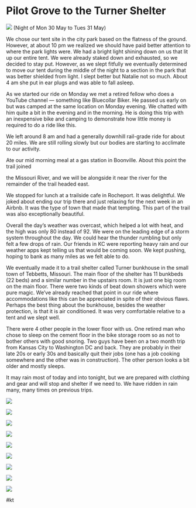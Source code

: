 # Pilot Grove to the Turner Shelter
![](http://ride.whitings.org/wp-content/uploads/2022/06/img_0259.jpg) 
(Night of Mon 30 May to Tues 31 May) 

 We chose our tent site in the city park based on the flatness of the ground. However, at about 10 pm we realized we should have paid better attention to where the park lights were. We had a bright light shining down on us that lit up our entire tent. We were already staked down and exhausted, so we decided to stay put. However, as we slept fitfully we eventually determined to move our tent during the middle of the night to a section in the park that was better shielded from light. I slept better but Natalie not so much. About 4 am she put in ear plugs and was able to fall asleep.

 As we started our ride on Monday we met a retired fellow who does a YouTube channel — something like Bluecollar Biker. He passed us early on but was camped at the same location on Monday evening. We chatted with him quite a bit in the evening and in the morning. He is doing this trip with an inexpensive bike and camping to demonstrate how little money is required to do a ride like this. 

 We left around 8 am and had a generally downhill rail-grade ride for about 20 miles. We are still rolling slowly but our bodies are starting to acclimate to our activity.

 Ate our mid morning meal at a gas station in Boonville. About this point the trail joined

 the Missouri River, and we will be alongside it near the river for the remainder of the trail headed east. 

 We stopped for lunch at a trailside cafe in Rocheport. It was delightful. We joked about ending our trip there and just relaxing for the next week in an Airbnb. It was the type of town that made that tempting. This part of the trail was also exceptionally beautiful. 

 Overall the day’s weather was overcast, which helped a lot with heat, and the high was only 80 instead of 92. We were on the leading edge of a storm system throughout the day. We could hear the thunder rumbling but only felt a few drops of rain. Our friends in KC were reporting heavy rain and our weather apps kept telling us that would be coming soon. We kept pushing, hoping to bank as many miles as we felt able to do. 

 We eventually made it to a trail shelter called Turner bunkhouse in the small town of Tebbetts, Missouri. The main floor of the shelter has 11 bunkbeds (22 beds) and a similar number in the upstairs room. It is just one big room on the main floor. There were two kinds of beat down showers which were pure magic. We’ve already reached that point in our ride where accommodations like this can be appreciated in spite of their obvious flaws. Perhaps the best thing about the bunkhouse, besides the weather protection, is that it is air conditioned. It was very comfortable relative to a tent and we slept well.

 There were 4 other people in the lower floor with us. One retired man who chose to sleep on the cement floor in the bike storage room so as not to bother others with good snoring. Two guys have been on a two month trip from Kansas City to Washington DC and back. They are probably in their late 20s or early 30s and basically quit their jobs (one has a job cooking somewhere and the other was in construction). The other person looks a bit older and mostly sleeps.

 It may rain most of today and into tonight, but we are prepared with clothing and gear and will stop and shelter if we need to. We have ridden in rain many, many times on previous trips.

 
![](https://ride.whitings.org/wp-content/uploads/2022/06/wp-1654217891808-scaled.jpg)
 
![](https://ride.whitings.org/wp-content/uploads/2022/06/wp-1654217891780-scaled.jpg)
 
![](https://ride.whitings.org/wp-content/uploads/2022/06/wp-1654217891892-scaled.jpg)
 
![](https://ride.whitings.org/wp-content/uploads/2022/06/wp-1654217891870-scaled.jpg)
 
![](https://ride.whitings.org/wp-content/uploads/2022/06/wp-1654217891687-scaled.jpg)
 
![](https://ride.whitings.org/wp-content/uploads/2022/06/wp-1654217891912-scaled.jpg)
 
![](https://ride.whitings.org/wp-content/uploads/2022/06/wp-1654217891964-scaled.jpg)
 
![](https://ride.whitings.org/wp-content/uploads/2022/06/wp-1654217891832-scaled.jpg)
 
![](https://ride.whitings.org/wp-content/uploads/2022/06/wp-1654217891932-scaled.jpg)

#kt